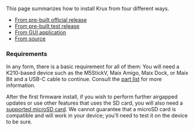 This page summarizes how to install Krux from four different ways.

- [From pre-built official release](../installing/from-pre-built-release.en.md)
- [From pre-built test release](../installing/from-test-release.en.md)
- [From GUI application](../installing/from-gui.en.md)
- [From source](../installing/from-source.en.md)

### Requirements

In any form, there is a basic requirement for all of them: You will need a K210-based device such as the M5StickV, Maix Amigo, Maix Dock, or Maix Bit and a USB-C cable to continue. Consult the [part list](../../parts.md) for more information.

After the first firmware install, if you wish to perform further airgapped updates or use other features that uses the SD card, you will also need a [supported microSD card](https://github.com/m5stack/m5-docs/blob/master/docs/en/core/m5stickv.md#tf-cardmicrosd-test). We cannot guarantee that a microSD card is compatible and will work in your device; you'll need to test it on the device to be sure.